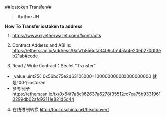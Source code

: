 ##Iostoken Transfer##
>**Author JH**

**How To Transfer iostoken to address**

1. https://www.myetherwallet.com/#contracts
2. Contract Address and ABI is: https://etherscan.io/address/0xfa1a856cfa3409cfa145fa4e20eb270df3eb21ab#code

3. Read / Write Contract：Seclet "Transfer"
 * _value uint256 0x56bc75e2d63100000=100000000000000000000 就是100个iostoken 
 * 参考例子　https://etherscan.io/tx/0x64f7a8c062637a6278f35512cc7ea75b93319610299db02afd92111e821d5d44


4. 在线进制转换 http://tool.oschina.net/hexconvert
